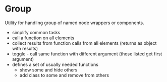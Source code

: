 # Group
Utility for handling group of named node wrappers or components.
 - simplify common tasks
 - call a function on all elements
 - collect results from function calls from all elements (returns as object with results)
 - toggle - call same function with different argument (those listed get first argument)
 - defines a set of usually needed functions
   - show some and hide others
   - add class to some and remove from others


